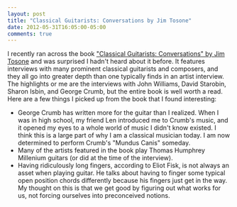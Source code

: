 ```yaml
---
layout: post
title: "Classical Guitarists: Conversations by Jim Tosone"
date: 2012-05-31T16:05:00-05:00
comments: true
---
```


I recently ran across the book <a href="http://www.amazon.com/gp/product/0786408138/ref=as_li_qf_sp_asin_il_tl?ie=UTF8&amp;tag=willisguitabl-20&amp;linkCode=as2&amp;camp=1789&amp;creative=9325&amp;creativeASIN=0786408138">"Classical Guitarists: Conversations" by Jim Tosone</a> and was surprised I hadn't heard about it before. It features interviews with many prominent classical guitarists and composers, and they all go into greater depth than one typically finds in an artist interview.
The highlights or me are the interviews with John Williams, David Starobin, Sharon Isbin, and George Crumb, but the entire book is well worth a read.
Here are a few things I picked up from the book that I found interesting:

* George Crumb has written more for the guitar than I realized. When I was in high school, my friend Len introduced me to Crumb's music, and it opened my eyes to a whole world of music I didn't know existed. I think this is a large part of why I am a classical musician today. I am now determined to perform Crumb's "Mundus Canis" someday.
* Many of the artists featured in the book play Thomas Humphrey Millenium guitars (or did at the time of the interview).
* Having ridiculously long fingers, according to Eliot Fisk, is not always an asset when playing guitar. He talks about having to finger some typical open position chords differently because his fingers just get in the way. My thought on this is that we get good by figuring out what works for us, not forcing ourselves into preconceived notions.
